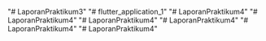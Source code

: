 "# LaporanPraktikum3" 
"# flutter_application_1" 
"# LaporanPraktikum4" 
"# LaporanPraktikum4" 
"# LaporanPraktikum4" 
"# LaporanPraktikum4" 
"# LaporanPraktikum4" 
"# LaporanPraktikum4" 
